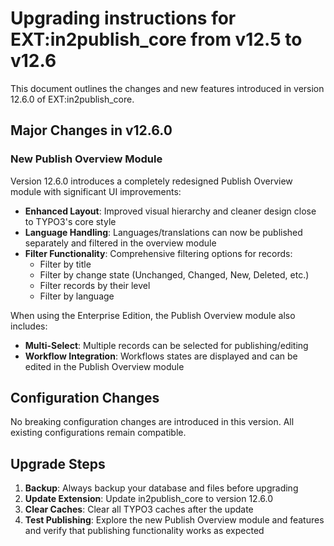# Upgrading instructions for EXT:in2publish_core from v12.5 to v12.6

This document outlines the changes and new features introduced in version 12.6.0 of EXT:in2publish_core.

## Major Changes in v12.6.0

### New Publish Overview Module

Version 12.6.0 introduces a completely redesigned Publish Overview module with significant UI improvements:

- **Enhanced Layout**: Improved visual hierarchy and cleaner design close to TYPO3's core style
- **Language Handling**: Languages/translations can now be published separately and filtered in the overview module
- **Filter Functionality**: Comprehensive filtering options for records:
  - Filter by title
  - Filter by change state (Unchanged, Changed, New, Deleted, etc.)
  - Filter records by their level
  - Filter by language

When using the Enterprise Edition, the Publish Overview module also includes:

- **Multi-Select**: Multiple records can be selected for publishing/editing
- **Workflow Integration**: Workflows states are displayed and can be edited in the Publish Overview module


## Configuration Changes

No breaking configuration changes are introduced in this version. All existing configurations remain compatible.

## Upgrade Steps

1. **Backup**: Always backup your database and files before upgrading
2. **Update Extension**: Update in2publish_core to version 12.6.0
3. **Clear Caches**: Clear all TYPO3 caches after the update
4. **Test Publishing**: Explore the new Publish Overview module and features and verify that publishing functionality works as expected

